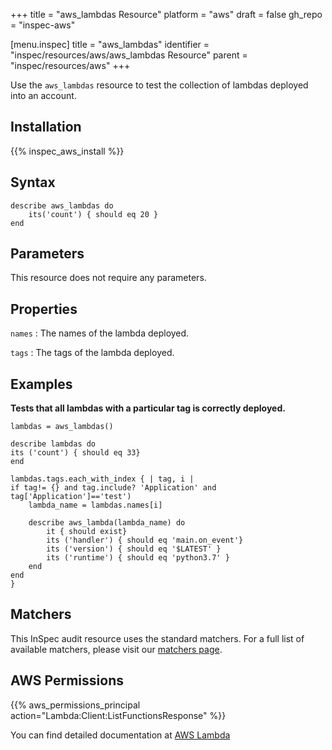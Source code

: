+++
title = "aws_lambdas Resource"
platform = "aws"
draft = false
gh_repo = "inspec-aws"

[menu.inspec]
title = "aws_lambdas"
identifier = "inspec/resources/aws/aws_lambdas Resource"
parent = "inspec/resources/aws"
+++

Use the `aws_lambdas` resource to test the collection of lambdas deployed into an account.

## Installation

{{% inspec_aws_install %}}

## Syntax

````
describe aws_lambdas do
    its('count') { should eq 20 }
end
````

## Parameters

This resource does not require any parameters.

## Properties

`names`
: The names of the lambda deployed.

`tags`
: The tags of the lambda deployed.

## Examples


**Tests that all lambdas with a particular tag is correctly deployed.**

````
lambdas = aws_lambdas()

describe lambdas do
its ('count') { should eq 33}
end

lambdas.tags.each_with_index { | tag, i |
if tag!= {} and tag.include? 'Application' and tag['Application']=='test')
    lambda_name = lambdas.names[i]

    describe aws_lambda(lambda_name) do
        it { should exist}
        its ('handler') { should eq 'main.on_event'}
        its ('version') { should eq '$LATEST' }
        its ('runtime') { should eq 'python3.7' }
    end
end
}
````

## Matchers

This InSpec audit resource uses the standard matchers.  For a full list of available matchers, please visit our [matchers page](https://www.inspec.io/docs/reference/matchers/).


## AWS Permissions

{{% aws_permissions_principal action="Lambda:Client:ListFunctionsResponse" %}}

You can find detailed documentation at [AWS Lambda](https://docs.aws.amazon.com/lambda/latest/dg/lambda-api-permissions-ref.html)

